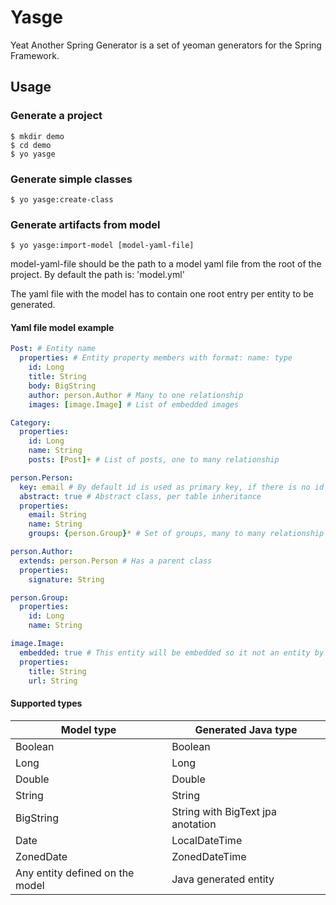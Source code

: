# Yasge

Yeat Another Spring Generator is a set of yeoman generators for the Spring Framework.

## Usage

### Generate a project

```
$ mkdir demo
$ cd demo
$ yo yasge
```

### Generate simple classes

```
$ yo yasge:create-class
```

### Generate artifacts from model

```
$ yo yasge:import-model [model-yaml-file]
```

model-yaml-file should be the path to a model yaml file from the root of the project. By default the path is: 'model.yml'

The yaml file with the model has to contain one root entry per entity to be generated.

#### Yaml file model example

```yaml
Post: # Entity name
  properties: # Entity property members with format: name: type
    id: Long
    title: String
    body: BigString
    author: person.Author # Many to one relationship
    images: [image.Image] # List of embedded images

Category:
  properties:
    id: Long
    name: String
    posts: [Post]+ # List of posts, one to many relationship

person.Person:
  key: email # By default id is used as primary key, if there is no id the key field has to be declared
  abstract: true # Abstract class, per table inheritance
  properties:
    email: String
    name: String
    groups: {person.Group}* # Set of groups, many to many relationship

person.Author:
  extends: person.Person # Has a parent class
  properties:
    signature: String

person.Group:
  properties:
    id: Long
    name: String

image.Image:
  embedded: true # This entity will be embedded so it not an entity by itself
  properties:
    title: String
    url: String
```

#### Supported types

Model type | Generated Java type
--- | ---
Boolean | Boolean
Long | Long
Double | Double
String | String
BigString | String with BigText jpa anotation
Date | LocalDateTime
ZonedDate | ZonedDateTime
Any entity defined on the model | Java generated entity
